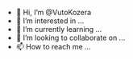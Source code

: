 - 👋 Hi, I’m @VutoKozera
- 👀 I’m interested in ...
- 🌱 I’m currently learning ...
- 💞️ I’m looking to collaborate on ...
- 📫 How to reach me ...

<!---
VutoKozera/VutoKozera is a ✨ special ✨ repository because its `README.md` (this file) appears on your GitHub profile.
You can click the Preview link to take a look at your changes.
--->
